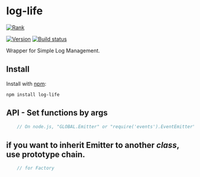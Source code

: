 # log-life
  
[![Rank](https://nodei.co/npm/log-life.png?downloads=true&amp;downloadRank=true&amp;stars=true)](https://nodei.co/npm/log-life/)  
  
[![Version](https://badge.fury.io/js/log-life.png)](https://npmjs.org/package/log-life)
[![Build status](https://travis-ci.org/ystskm/node-log-life.png)](https://travis-ci.org/ystskm/node-log-life)  
  
Wrapper for Simple Log Management.

## Install

Install with [npm](http://npmjs.org/):

    npm install log-life
    
## API - Set functions by args

```js
    // On node.js, "GLOBAL.Emitter" or "require('events').EventEmitter"
```

## if you want to inherit Emitter to another *class*, use prototype chain.

```js
    // for Factory
```
